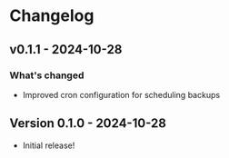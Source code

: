 # Changelog

## v0.1.1 - 2024-10-28

### What's changed

- Improved cron configuration for scheduling backups

## Version 0.1.0 - 2024-10-28

- Initial release!
